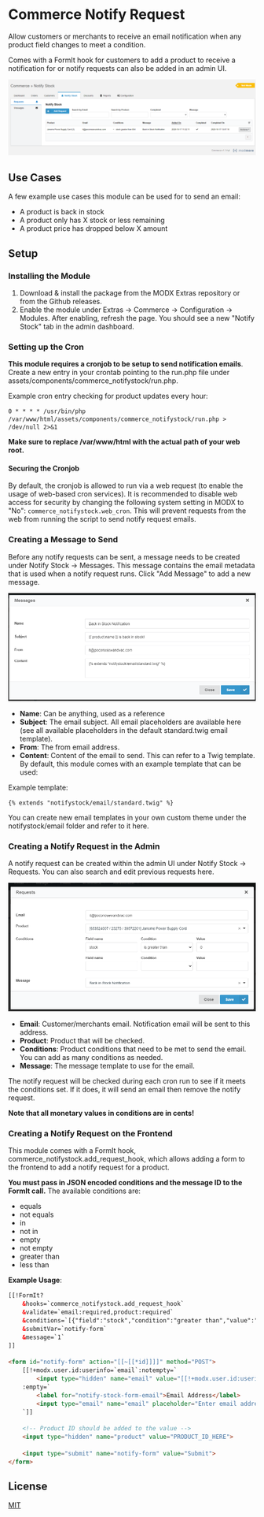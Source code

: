 # Commerce Notify Request

Allow customers or merchants to receive an email notification when any product field changes to meet a condition.

Comes with a FormIt hook for customers to add a product to receive a notification for or notify requests can also be added in an admin UI.

![Admin UI](docs/admin-ui.png)

## Use Cases

A few example use cases this module can be used for to send an email:

- A product is back in stock
- A product only has X stock or less remaining
- A product price has dropped below X amount

## Setup

### Installing the Module

1. Download & install the package from the MODX Extras repository or from the Github releases.
2. Enable the module under Extras -> Commerce -> Configuration -> Modules. After enabling, refresh the page. You should see a new "Notify Stock" tab in the admin dashboard.

### Setting up the Cron

**This module requires a cronjob to be setup to send notification emails**. Create a new entry in your crontab pointing to the run.php file under assets/components/commerce_notifystock/run.php.

Example cron entry checking for product updates every hour:

```
0 * * * * /usr/bin/php /var/www/html/assets/components/commerce_notifystock/run.php > /dev/null 2>&1
```

**Make sure to replace /var/www/html with the actual path of your web root.**

#### Securing the Cronjob

By default, the cronjob is allowed to run via a web request (to enable the usage of web-based cron services). It is recommended to disable web access for security by changing the following system setting in MODX to "No": `commerce_notifystock.web_cron`. This will prevent requests from the web from running the script to send notify request emails.

### Creating a Message to Send

Before any notify requests can be sent, a message needs to be created under Notify Stock -> Messages. This message contains the email metadata that is used when a notify request runs. Click "Add Message" to add a new message.

![New Message](docs/new-message.png)

- **Name**: Can be anything, used as a reference
- **Subject**: The email subject. All email placeholders are available here (see all available placeholders in the default standard.twig email template).
- **From**: The from email address.
- **Content**: Content of the email to send. This can refer to a Twig template. By default, this module comes with an example template that can be used:

Example template:
```twig
{% extends "notifystock/email/standard.twig" %}
``` 

You can create new email templates in your own custom theme under the notifystock/email folder and refer to it here.

### Creating a Notify Request in the Admin

A notify request can be created within the admin UI under Notify Stock -> Requests. You can also search and edit previous requests here.

![New Request](docs/new-request.png)

- **Email**: Customer/merchants email. Notification email will be sent to this address.
- **Product**: Product that will be checked.
- **Conditions**: Product conditions that need to be met to send the email. You can add as many conditions as needed.
- **Message**: The message template to use for the email.

The notify request will be checked during each cron run to see if it meets the conditions set. If it does, it will send an email then remove the notify request.

**Note that all monetary values in conditions are in cents!** 

### Creating a Notify Request on the Frontend

This module comes with a FormIt hook, commerce_notifystock.add_request_hook, which allows adding a form to the frontend to add a notify request for a product.

**You must pass in JSON encoded conditions and the message ID to the FormIt call.** The available conditions are:

- equals
- not equals
- in
- not in
- empty
- not empty
- greater than
- less than

**Example Usage**:

```html
[[!FormIt?
    &hooks=`commerce_notifystock.add_request_hook`
    &validate=`email:required,product:required`
    &conditions=`[{"field":"stock","condition":"greater than","value":"0"}]`
    &submitVar=`notify-form`
    &message=`1`
]]

<form id="notify-form" action="[[~[[*id]]]]" method="POST">
    [[!+modx.user.id:userinfo=`email`:notempty=`
        <input type="hidden" name="email" value="[[!+modx.user.id:userinfo=`email`]]">`
    :empty=`
        <label for="notify-stock-form-email">Email Address</label>
        <input type="email" name="email" placeholder="Enter email address">
    `]]
    
    <!-- Product ID should be added to the value -->
    <input type="hidden" name="product" value="PRODUCT_ID_HERE">
         
    <input type="submit" name="notify-form" value="Submit">
</form>
```

## License

[MIT](https://github.com/poconosewandvac/Commerce_NotifyStock/blob/master/core/components/commerce_notifystock/docs/license.txt)
